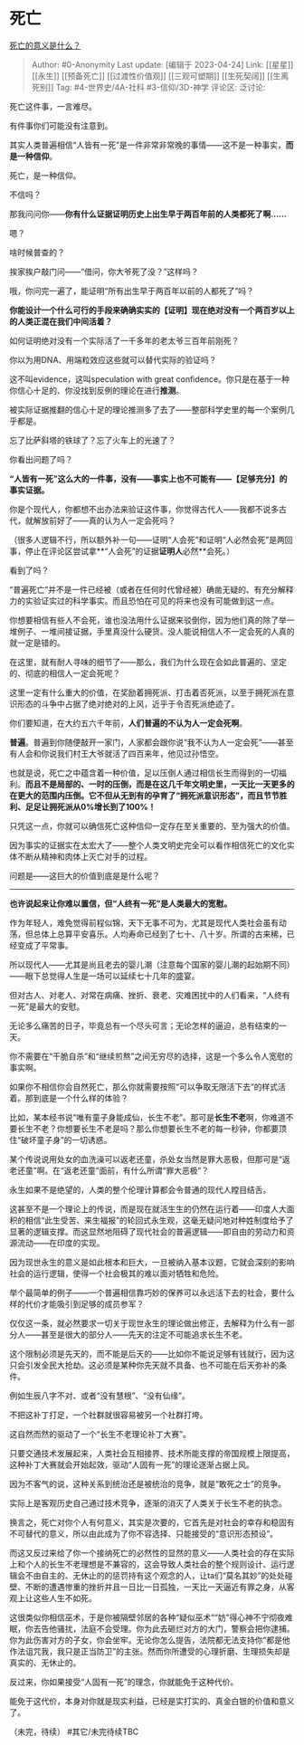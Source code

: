 # 死亡
[死亡的意义是什么？](https://www.zhihu.com/question/19795293/answer/1323213160)

> Author: #0-Anonymity
> Last update: [编辑于 2023-04-24]
> Link: [[星星]] [[永生]] [[预备死亡]] [[过渡性价值观]] [[三观可塑期]] [[生死契阔]] [[生离死别]]
> Tag: #4-世界史/4A-社科 #3-信仰/3D-神学
> 评论区:
> 泛讨论:

死亡这件事，一言难尽。

有件事你们可能没有注意到。

其实人类普遍相信“人皆有一死”是一件非常非常晚的事情——这不是一种事实，**而是一种信仰**。

死亡，是一种信仰。

不信吗？

那我问问你——**你有什么证据证明历史上出生早于两百年前的人类都死了啊……**

嗯？

啥时候普查的？

挨家挨户敲门问——“借问，你大爷死了没？”这样吗？

哦，你问完一遍了，能证明“所有出生早于两百年以前的人都死了”吗？

**你能设计一个什么可行的手段来确确实实的【证明】现在绝对没有一个两百岁以上的人类正混在我们中间活着？**

如何证明绝对没有一个实际活了一千多年的老太爷三百年前刚死？

你以为用DNA、用端粒效应这些就可以替代实际的验证吗？

这不叫evidence，这叫speculation with great confidence。你只是在基于一种你信心十足的、你没找到反例的理论在进行**推测**。

被实际证据推翻的信心十足的理论推测多了去了——整部科学史里的每一个案例几乎都是。

忘了比萨斜塔的铁球了？忘了火车上的光速了？

你看出问题了吗？

**“人皆有一死”这么大的一件事，没有——事实上也不可能有——【足够充分】的事实证据。**

你是个现代人，你都想不出办法来验证这件事，你觉得古代人——我都不说多古代，就解放前好了——真的认为人一定会死吗？

（很多人逻辑不行，所以额外补一句——证明“人会死”和证明“人必然会死”是两回事，停止在评论区尝试拿**“人会死”的证据**证明人**必然**会死。）

看到了吗？

“普遍死亡”并不是一件已经被（或者在任何时代曾经被）确凿无疑的、有充分解释力的实验证实过的科学事实。而且恐怕在可见的将来也没有可能做到这一点。

你想要相信有些人不会死，谁也没法用什么证据来驳倒你，因为他们真的除了举一堆例子、一堆间接证据，手里真没什么硬货。没人能说相信人不一定会死的人真的就一定是错的。

在这里，就有耐人寻味的细节了——那么，我们为什么现在会如此普遍的、坚定的、彻底的相信人一定会死呢？

这里一定有什么重大的价值，在奖励着拥死派、打击着否死派，以至于拥死派在意识形态的斗争中占据了绝对绝对的上风，近乎于令否死派绝迹了。

你们要知道，在大约五六千年前，**人们普遍的不认为人一定会死啊**。

**普遍**。普遍到你随便敲开一家门，人家都会跟你说“我不认为人一定会死”——甚至有人会和你说我们村王大爷就活了四百来年，他见过孙悟空。

也就是说，死亡之中蕴含着一种价值，足以压倒人通过相信长生而得到的一切福利。**而且不是局部的、一时的压倒，而是在这几千年文明史里，一天比一天更多的在更大的范围内压倒。它不但从无到有的孕育了“拥死派意识形态”，而且节节胜利、足足让拥死派从0%增长到了100%！**

只凭这一点，你就可以确信死亡这种信仰一定存在至关重要的、至为强大的价值。

因为事实的证据实在太宏大了——整个人类文明史完全可以看作相信死亡的文化实体不断从精神和肉体上灭亡对手的过程。

问题是——这巨大的价值到底是是什么呢？

--------------------

**也许说起来让你难以置信，但“人终有一死”是人类最大的宽慰。**

作为年轻人，难免觉得前程似锦，天下无事不可为，尤其是现代人类社会虽有动荡，但总体上总算平安喜乐。人均寿命已经到了七十、八十岁。所谓的古来稀，已经变成了平常事。

所以现代人——尤其是尚且老去的婴儿潮（注意每个国家的婴儿潮的起始期不同）——眼下总觉得人生是一场可以延续七十几年的盛宴。

但对古人、对老人、对常在病痛、挫折、衰老、灾难困扰中的人们看来，“人终有一死”是最大的安慰。

无论多么痛苦的日子，毕竟总有一个尽头可言；无论怎样的逼迫，总有结束的一天。

你不需要在“干脆自杀”和“继续煎熬”之间无穷尽的选择，这是一个多么令人宽慰的事实啊。

如果你不相信你会自然死亡，那么你就需要按照“可以争取无限活下去”的样式活着。那到底是一个什么样的体验？

比如，某本经书说“唯有童子身能成仙，长生不老”。那可是**长生不老**啊，你难道不要长生不老？你想要长生不老是吗？那么你想要长生不老的每一秒钟，你都要顶住“破坏童子身”的一切诱惑。

某个传说说用处女的血洗澡可以返老还童，杀处女当然是罪大恶极，但那可是“返老还童”啊。在“返老还童”面前，有什么所谓“罪大恶极”？

永生如果不是绝望的，人类的整个伦理计算都会令普通的现代人瞠目结舌。

这甚至不是一个理论上的传说，而是现在就活生生的仍然在运行着——印度人大面积的相信“此生受苦、来生福报”的轮回式永生观，这毫无疑问地对种姓制度给予了显著的逻辑支撑。而这显然地阻碍了现代社会的普遍逻辑——即自由的劳动力和资源流动——在印度的实现。

因为现世永生的意义是如此根本和巨大，一旦被纳入基本议题，它就会深刻的影响社会的运行逻辑，使得一个社会极其的难以面对牺牲和危险。

举个最简单的例子——一个普遍相信靠巧妙的保养可以永远活下去的社会，要什么样的代价才能吸引到足够的成员参军？

仅仅这一条，就必然要求一切关于现世永生的理论做出修正，去解释为什么有一部分人——甚至是很大的部分人——先天的注定不可能追求长生不老。

这个限制必须是先天的，而不能是后天的——比如你不能说足够有钱就行，因为这只会引发全民大抢劫。这必须是某种你先天就不具备、也不可能在后天弥补的条件。

例如生辰八字不对、或者“没有慧根”、“没有仙缘”。

不把这补丁打足，一个社群就很容易被另一个社群打垮。

这自然而然的驱动了一个“长生不老理论补丁大赛”。

只要交通技术发展起来，人类社会互相接界、技术所能支撑的帝国规模上限提高，这种补丁大赛就会开始起效，驱动“人固有一死”的理论逐渐占据上风。

因为不客气的说，这种关系到统治还是被统治的竞争，就是“敢死之士”的竞争。

实际上是客观历史自己通过技术竞争，逐渐的消灭了人类关于长生不老的执念。

换言之，死亡对你个人有何意义，其实是次要的，它首先是对社会的幸存和稳固有不可替代的意义，所以由此成为了你不容选择、只能接受的“意识形态预设”。

而这又反过来给了你一个接纳死亡的必然性的显然的意义——人类社会的存在实际上和个人的长生不老理想是不兼容的，这会导致人类社会的整个规则设计、运行逻辑会不由自主的、无休止的的惩罚持有这个观念的人，让ta们“莫名其妙”的处处碰壁、不断的遭遇惨重的挫折并且一日比一日孤独，一天比一天逼近有罪之身，从客观上让这些人生不如死。

这很类似你相信巫术，于是你被隔壁邻居的各种“疑似巫术”“妨”得心神不宁彻夜难眠，你去告他骚扰，法庭不会受理。你为此去砸烂对方的大门，警察会把你逮捕。你为此伤害对方的子女，你会坐牢。无论你怎么提告，法院都无法支持你“都是他作法诅咒我，我只是正当防卫”的主张。然而你所遭受的心理折磨、生理损失却是真实的、无休止的。

反过来，你如果接受“人固有一死”的理念，你就能免于这种代价。

能免于这代价，本身对你就是现实利益，已经是实打实的、真金白银的价值和意义了。

（未完，待续）
#其它/未完待续TBC
